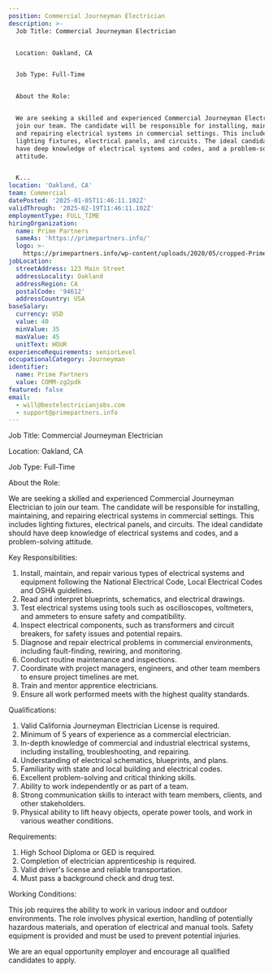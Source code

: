 ```yaml
---
position: Commercial Journeyman Electrician
description: >-
  Job Title: Commercial Journeyman Electrician


  Location: Oakland, CA


  Job Type: Full-Time


  About the Role:


  We are seeking a skilled and experienced Commercial Journeyman Electrician to
  join our team. The candidate will be responsible for installing, maintaining,
  and repairing electrical systems in commercial settings. This includes
  lighting fixtures, electrical panels, and circuits. The ideal candidate should
  have deep knowledge of electrical systems and codes, and a problem-solving
  attitude.


  K...
location: 'Oakland, CA'
team: Commercial
datePosted: '2025-01-05T11:46:11.102Z'
validThrough: '2025-02-19T11:46:11.102Z'
employmentType: FULL_TIME
hiringOrganization:
  name: Prime Partners
  sameAs: 'https://primepartners.info/'
  logo: >-
    https://primepartners.info/wp-content/uploads/2020/05/cropped-Prime-Partners-Logo-NO-BG-1-1.png
jobLocation:
  streetAddress: 123 Main Street
  addressLocality: Oakland
  addressRegion: CA
  postalCode: '94612'
  addressCountry: USA
baseSalary:
  currency: USD
  value: 40
  minValue: 35
  maxValue: 45
  unitText: HOUR
experienceRequirements: seniorLevel
occupationalCategory: Journeyman
identifier:
  name: Prime Partners
  value: COMM-zg2pdk
featured: false
email:
  - will@bestelectricianjobs.com
  - support@primepartners.info
---
```




Job Title: Commercial Journeyman Electrician

Location: Oakland, CA

Job Type: Full-Time

About the Role:

We are seeking a skilled and experienced Commercial Journeyman Electrician to join our team. The candidate will be responsible for installing, maintaining, and repairing electrical systems in commercial settings. This includes lighting fixtures, electrical panels, and circuits. The ideal candidate should have deep knowledge of electrical systems and codes, and a problem-solving attitude.

Key Responsibilities:

1. Install, maintain, and repair various types of electrical systems and equipment following the National Electrical Code, Local Electrical Codes and OSHA guidelines.
2. Read and interpret blueprints, schematics, and electrical drawings.
3. Test electrical systems using tools such as oscilloscopes, voltmeters, and ammeters to ensure safety and compatibility.
4. Inspect electrical components, such as transformers and circuit breakers, for safety issues and potential repairs.
5. Diagnose and repair electrical problems in commercial environments, including fault-finding, rewiring, and monitoring.
6. Conduct routine maintenance and inspections.
7. Coordinate with project managers, engineers, and other team members to ensure project timelines are met.
8. Train and mentor apprentice electricians.
9. Ensure all work performed meets with the highest quality standards.

Qualifications:

1. Valid California Journeyman Electrician License is required.
2. Minimum of 5 years of experience as a commercial electrician.
3. In-depth knowledge of commercial and industrial electrical systems, including installing, troubleshooting, and repairing.
4. Understanding of electrical schematics, blueprints, and plans.
5. Familiarity with state and local building and electrical codes.
6. Excellent problem-solving and critical thinking skills.
7. Ability to work independently or as part of a team.
8. Strong communication skills to interact with team members, clients, and other stakeholders.
9. Physical ability to lift heavy objects, operate power tools, and work in various weather conditions.

Requirements:

1. High School Diploma or GED is required.
2. Completion of electrician apprenticeship is required.
3. Valid driver's license and reliable transportation.
4. Must pass a background check and drug test.

Working Conditions:

This job requires the ability to work in various indoor and outdoor environments. The role involves physical exertion, handling of potentially hazardous materials, and operation of electrical and manual tools. Safety equipment is provided and must be used to prevent potential injuries. 

We are an equal opportunity employer and encourage all qualified candidates to apply.
